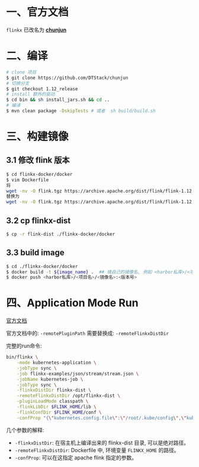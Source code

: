 


# 一、官方文档
`flinkx` 已改名为 **[chunjun](https://github.com/DTStack/chunjun/tree/1.12_release)**

# 二、编译
```bash
# clone 项目
$ git clone https://github.com/DTStack/chunjun
# 切换分支
$ git checkout 1.12_release
# install 额外的驱动
$ cd bin && sh install_jars.sh && cd ..
# 编译
$ mvn clean package -DskipTests # 或者  sh build/build.sh
```

# 三、构建镜像
## 3.1 修改 flink 版本
```bash
$ cd flinkx-docker/docker
$ vim Dockerfile
将
wget -nv -O flink.tgz https://archive.apache.org/dist/flink/flink-1.12.2/flink-1.12.2-bin-scala_2.12.tgz; \
替换为
wget -nv -O flink.tgz https://archive.apache.org/dist/flink/flink-1.12.7/flink-1.12.7-bin-scala_2.12.tgz; \
```

## 3.2 cp flinkx-dist 
```bash
$ cp -r flink-dist ./flinkx-docker/docker
```

## 3.3 build image
```bash
$ cd ./flinkx-docker/docker
$ docker build -t ${image_name} .  ## 填自己的镜像名, 例如 <harbor私库>/<项目名>/<镜像名>:<版本号>
$ docker push <harbor私库>/<项目名>/<镜像名>:<版本号>
```

# 四、Application Mode Run
[官方文档](https://github.com/DTStack/chunjun/blob/1.12_release/docs/quickstart.md#kubernetes-application%E6%A8%A1%E5%BC%8F%E8%BF%90%E8%A1%8C%E4%BB%BB%E5%8A%A1)

官方文档中的: `-remotePluginPath` 需要替换成: `-remoteFlinkxDistDir`

完整的run命令:
```bash
bin/flinkx \
    -mode kubernetes-application \
    -jobType sync \
    -job flinkx-examples/json/stream/stream.json \
    -jobName kubernetes-job \
    -jobType sync \
    -flinkxDistDir flinkx-dist \
    -remoteFlinkxDistDir /opt/flinkx-dist \
    -pluginLoadMode classpath \
    -flinkLibDir $FLINK_HOME/lib \
    -flinkConfDir $FLINK_HOME/conf \
    -confProp "{\"kubernetes.config.file\":\"/root/.kube/config\",\"kubernetes.container.image\":\"flinkx:v1.0.0\",\"kubernetes.namespace\":\"flink112\",\"kubernetes.jobmanager.service-account\":\"flink\",\"kubernetes.cluster-id\":\"my-first-application-cluster\"}"
```

几个参数的解释:
- `-flinkxDistDir`: 在宿主机上编译出来的 flinkx-dist 目录, 可以是绝对路径。
- `-remoteFlinkxDistDir`: Dockerfile 中, 环境变量 `FLINKX_HOME` 的路径。
- `-confProp`: 可以在这指定 apache flink 指定的参数。






















